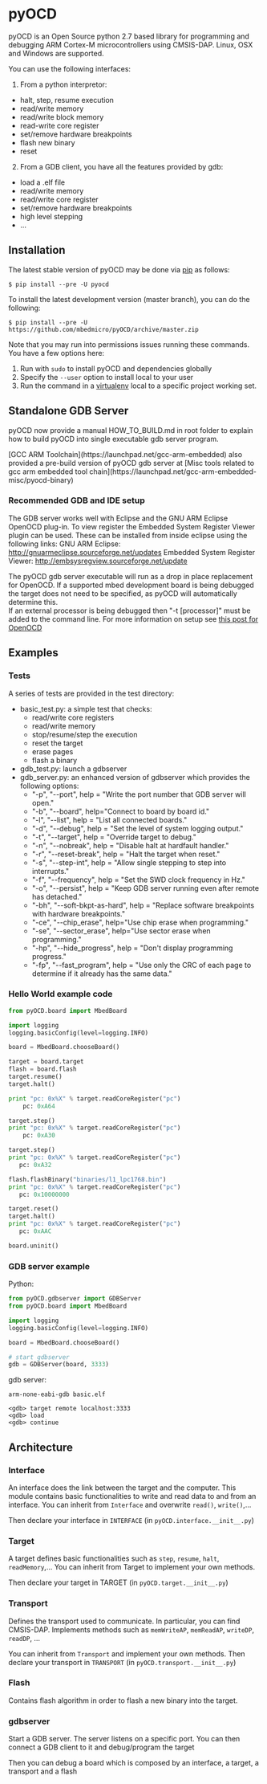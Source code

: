 pyOCD
=====
pyOCD is an Open Source python 2.7 based library for programming and debugging 
ARM Cortex-M microcontrollers using CMSIS-DAP. Linux, OSX and Windows are supported.

You can use the following interfaces:

1. From a python interpretor:
  * halt, step, resume execution
  * read/write memory
  * read/write block memory
  * read-write core register
  * set/remove hardware breakpoints
  * flash new binary
  * reset

2. From a GDB client, you have all the features provided by gdb:
  * load a .elf file
  * read/write memory
  * read/write core register
  * set/remove hardware breakpoints
  * high level stepping
  * ...

Installation
------------

The latest stable version of pyOCD may be done via
[pip](https://pip.pypa.io/en/stable/index.html) as follows:

```Shell
$ pip install --pre -U pyocd
```

To install the latest development version (master branch), you can do
the following:

```Shell
$ pip install --pre -U https://github.com/mbedmicro/pyOCD/archive/master.zip
```

Note that you may run into permissions issues running these commands.
You have a few options here:

1. Run with `sudo` to install pyOCD and dependencies globally
2. Specify the `--user` option to install local to your user
3. Run the command in a
   [virtualenv](https://virtualenv.pypa.io/en/latest/) local to a
   specific project working set.

Standalone GDB Server
---------------------
<p>pyOCD now provide a manual HOW_TO_BUILD.md in root folder to explain how to build pyOCD into single executable gdb server program.</p>
[GCC ARM Toolchain](https://launchpad.net/gcc-arm-embedded) also provided a pre-build version of pyOCD gdb server at [Misc tools related to gcc arm embedded tool chain](https://launchpad.net/gcc-arm-embedded-misc/pyocd-binary)


### Recommended GDB and IDE setup
The GDB server works well with Eclipse and the GNU ARM Eclipse OpenOCD plug-in.
To view register the Embedded System Register Viewer plugin can be used.
These can be installed from inside eclipse using the following links:
GNU ARM Eclipse:  http://gnuarmeclipse.sourceforge.net/updates
Embedded System Register Viewer: http://embsysregview.sourceforge.net/update

The pyOCD gdb server executable will run as a drop in place replacement for 
OpenOCD.  If a supported mbed development board is being debugged the target
does not need to be specified, as pyOCD will automatically determine this.  
If an external processor is being debugged then "-t [processor]" must
be added to the command line.  For more information on setup see [this post for OpenOCD](http://gnuarmeclipse.livius.net/blog/openocd-debugging/)


Examples
--------
### Tests
A series of tests are provided in the test directory:
* basic_test.py: a simple test that checks:
  * read/write core registers
  * read/write memory
  * stop/resume/step the execution
  * reset the target
  * erase pages
  * flash a binary
* gdb_test.py: launch a gdbserver
* gdb_server.py: an enhanced version of gdbserver which provides the following options:
  * "-p", "--port", help = "Write the port number that GDB server will open."
  * "-b", "--board", help="Connect to board by board id."
  * "-l", "--list", help = "List all connected boards."
  * "-d", "--debug", help = "Set the level of system logging output."
  * "-t", "--target", help = "Override target to debug."
  * "-n", "--nobreak", help = "Disable halt at hardfault handler."
  * "-r", "--reset-break", help = "Halt the target when reset."
  * "-s", "--step-int", help = "Allow single stepping to step into interrupts."
  * "-f", "--frequency", help = "Set the SWD clock frequency in Hz."
  * "-o", "--persist", help = "Keep GDB server running even after remote has detached."
  * "-bh", "--soft-bkpt-as-hard", help = "Replace software breakpoints with hardware breakpoints."
  * "-ce", "--chip_erase", help="Use chip erase when programming."
  * "-se", "--sector_erase", help="Use sector erase when programming."
  * "-hp", "--hide_progress", help = "Don't display programming progress."
  * "-fp", "--fast_program", help = "Use only the CRC of each page to determine if it already has the same data."


### Hello World example code
```python
from pyOCD.board import MbedBoard

import logging
logging.basicConfig(level=logging.INFO)

board = MbedBoard.chooseBoard()

target = board.target
flash = board.flash
target.resume()
target.halt()

print "pc: 0x%X" % target.readCoreRegister("pc")
    pc: 0xA64

target.step()
print "pc: 0x%X" % target.readCoreRegister("pc")
    pc: 0xA30

target.step()
print "pc: 0x%X" % target.readCoreRegister("pc")
   pc: 0xA32

flash.flashBinary("binaries/l1_lpc1768.bin")
print "pc: 0x%X" % target.readCoreRegister("pc")
   pc: 0x10000000

target.reset()
target.halt()
print "pc: 0x%X" % target.readCoreRegister("pc")
   pc: 0xAAC

board.uninit()
```

### GDB server example
Python:
```python
from pyOCD.gdbserver import GDBServer
from pyOCD.board import MbedBoard

import logging
logging.basicConfig(level=logging.INFO)

board = MbedBoard.chooseBoard()

# start gdbserver
gdb = GDBServer(board, 3333)
```
gdb server:
```
arm-none-eabi-gdb basic.elf

<gdb> target remote localhost:3333
<gdb> load
<gdb> continue

```

Architecture
------------

### Interface
An interface does the link between the target and the computer.
This module contains basic functionalities to write and read data to and from
an interface. You can inherit from ```Interface``` and overwrite ```read()```, ```write()```,...

Then declare your interface in ```INTERFACE``` (in ```pyOCD.interface.__init__.py```)

### Target
A target defines basic functionalities such as ```step```, ```resume```, ```halt```, ```readMemory```,...
You can inherit from Target to implement your own methods.

Then declare your target in TARGET (in ```pyOCD.target.__init__.py```)

### Transport
Defines the transport used to communicate. In particular, you can find CMSIS-DAP. 
Implements methods such as ```memWriteAP```, ```memReadAP```, ```writeDP```, ```readDP```, ...

You can inherit from ```Transport``` and implement your own methods.
Then declare your transport in ```TRANSPORT``` (in ```pyOCD.transport.__init__.py```)

### Flash
Contains flash algorithm in order to flash a new binary into the target.

### gdbserver
Start a GDB server. The server listens on a specific port. You can then
connect a GDB client to it and debug/program the target

Then you can debug a board which is composed by an interface, a target, a transport and a flash
